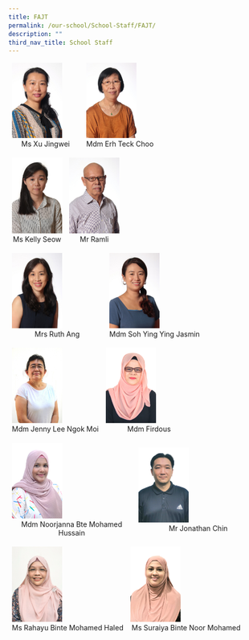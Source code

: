 ```yaml
---
title: FAJT
permalink: /our-school/School-Staff/FAJT/
description: ""
third_nav_title: School Staff
---
```

<table align="center"><thead><tr class="Jeff's blog table class">
<td style="width:50%"><img src="/images/2020%20Ms%20Xu%20Jing%20Wei.jpeg" style="width:100px"><center>Ms Xu Jingwei</center></td>
<td style="width:50%"><img src="/images/2020%20Mdm%20Erh%20Teck%20Choo.jpeg" style="width:100px"><center>Mdm Erh Teck Choo</center></td></tr></thead></table><table align="center"><thead><tr class="Jeff's blog table class">
<td style="width:50%"><img src="/images/2020%20Ms%20Kelly%20Seow.jpeg" style="width:100px"><center>Ms Kelly Seow</center></td>
<td style="width:50%"><img src="/images/2020%20Mr%20Ramli.jpeg" style="width:100px"><center>Mr Ramli</center></td></tr></thead></table><table align="center"><thead><tr class="Jeff's blog table class">
<td style="width:50%"><img src="/images/2020%20Mrs%20Ruth%20Ang.jpeg" style="width:100px"><center>Mrs Ruth Ang</center></td>
<td style="width:50%"><img src="/images/2020%20Mdm%20Jasmin%20Soh.jpeg" style="width:100px"><center>Mdm Soh Ying Ying Jasmin</center></td></tr></thead></table><table align="center"><thead><tr class="Jeff's blog table class">
<td style="width:50%"><img src="/images/2021%20Mrs%20Jenny%20Lee%20Ngok%20Moi.jpeg" style="width:100px"><center>Mdm Jenny Lee Ngok Moi</center></td>
<td style="width:50%"><img src="/images/2021%20Mdm%20Firdous.jpeg" style="width:100px"><center>Mdm Firdous</center></td></tr></thead></table><table align="center"><thead><tr class="Jeff's blog table class">
<td style="width:50%"><img src="/images/2022%20Noorjanna%20Bte%20Mohamed%20Hussain.jpeg" 
style="width:100px"><center>Mdm Noorjanna Bte Mohamed Hussain</center></td>
<td style="width:50%"><img src="/images/2022%20Jonathan%20Chin%20Chee%20Kong.jpeg" style="width:100px"><center>Mr Jonathan Chin</center></td></tr></thead></table><table align="center"><thead><tr class="Jeff's blog table class">
<td style="width:50%"><img src="/images/2022%20Rahayu%20Binte%20Mohamed%20Haled.jpeg" style="width:100px"><center>Ms Rahayu Binte Mohamed Haled</center></td>
<td style="width:50%"><img src="/images/2022%20Suraiya%20Noor%20Mohamed.jpeg"  style="width:100px"><center>Ms Suraiya Binte Noor Mohamed</center></td></tr></thead></table>
